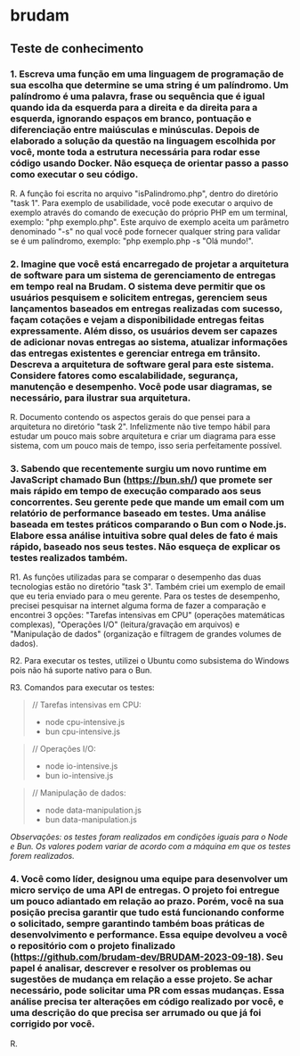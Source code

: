 # brudam

## Teste de conhecimento

### 1. Escreva uma função em uma linguagem de programação de sua escolha que determine se uma string é um palíndromo. Um palíndromo é uma palavra, frase ou sequência que é igual quando ida da esquerda para a direita e da direita para a esquerda, ignorando espaços em branco, pontuação e diferenciação entre maiúsculas e minúsculas. Depois de elaborado a solução da questão na linguagem escolhida por você, monte toda a estrutura necessária para rodar esse código usando Docker. Não esqueça de orientar passo a passo como executar o seu código.

R. A função foi escrita no arquivo "isPalindromo.php", dentro do diretório "task 1". Para exemplo de usabilidade, você pode executar o arquivo de exemplo através do comando de execução do próprio PHP em um terminal, exemplo: "php exemplo.php". Este arquivo de exemplo aceita um parâmetro denominado "-s" no qual você pode fornecer qualquer string para validar se é um palíndromo, exemplo: "php exemplo.php -s "Olá mundo!".

### 2. Imagine que você está encarregado de projetar a arquitetura de software para um sistema de gerenciamento de entregas em tempo real na Brudam. O sistema deve permitir que os usuários pesquisem e solicitem entregas, gerenciem seus lançamentos baseados em entregas realizadas com sucesso, façam cotações e vejam a disponibilidade entregas feitas expressamente. Além disso, os usuários devem ser capazes de adicionar novas entregas ao sistema, atualizar informações das entregas existentes e gerenciar entrega em trânsito. Descreva a arquitetura de software geral para este sistema. Considere fatores como escalabilidade, segurança, manutenção e desempenho. Você pode usar diagramas, se necessário, para ilustrar sua arquitetura.

R. Documento contendo os aspectos gerais do que pensei para a arquitetura no diretório "task 2". Infelizmente não tive tempo hábil para estudar um pouco mais sobre arquitetura e criar um diagrama para esse sistema, com um pouco mais de tempo, isso seria perfeitamente possível.

### 3. Sabendo que recentemente surgiu um novo runtime em JavaScript chamado Bun (https://bun.sh/) que promete ser mais rápido em tempo de execução comparado aos seus concorrentes. Seu gerente pede que mande um email com um relatório de performance baseado em testes. Uma análise baseada em testes práticos comparando o Bun com o Node.js. Elabore essa análise intuitiva sobre qual deles de fato é mais rápido, baseado nos seus testes. Não esqueça de explicar os testes realizados também.

R1. As funções utilizadas para se comparar o desempenho das duas tecnologias estão no diretório "task 3". Também criei um exemplo de email que eu teria enviado para o meu gerente. Para os testes de desempenho, precisei pesquisar na internet alguma forma de fazer a comparação e encontrei 3 opções: "Tarefas intensivas em CPU" (operações matemáticas complexas), "Operações I/O" (leitura/gravação em arquivos) e "Manipulação de dados" (organização e filtragem de grandes volumes de dados).

R2. Para executar os testes, utilizei o Ubuntu como subsistema do Windows pois não há suporte nativo para o Bun.

R3. Comandos para executar os testes:

> // Tarefas intensivas em CPU:
>
> - node cpu-intensive.js
> - bun cpu-intensive.js

> // Operações I/O:
>
> - node io-intensive.js
> - bun io-intensive.js

> // Manipulação de dados:
>
> - node data-manipulation.js
> - bun data-manipulation.js

*Observações: os testes foram realizados em condições iguais para o Node e Bun. Os valores podem variar de acordo com a máquina em que os testes forem realizados.*

### 4. Você como líder, designou uma equipe para desenvolver um micro serviço de uma API de entregas. O projeto foi entregue um pouco adiantado em relação ao prazo. Porém, você na sua posição precisa garantir que tudo está funcionando conforme o solicitado, sempre garantindo também boas práticas de desenvolvimento e performance. Essa equipe devolveu a você o repositório com o projeto finalizado (https://github.com/brudam-dev/BRUDAM-2023-09-18). Seu papel é analisar, descrever e resolver os problemas ou sugestões de mudança em relação a esse projeto. Se achar necessário, pode solicitar uma PR com essas mudanças. Essa análise precisa ter alterações em código realizado por você, e uma descrição do que precisa ser arrumado ou que já foi corrigido por você.

R. 
